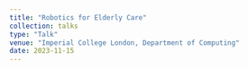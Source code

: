 ```yaml
---
title: "Robotics for Elderly Care"
collection: talks
type: "Talk"
venue: "Imperial College London, Department of Computing"
date: 2023-11-15
---
```



